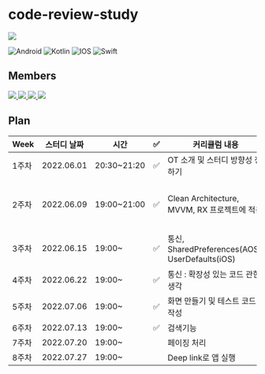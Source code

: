 # code-review-study
<a href="https://hits.seeyoufarm.com"><img src="https://hits.seeyoufarm.com/api/count/incr/badge.svg?url=https%3A%2F%2Fgithub.com%2Fejkim-dev%2Fcode-review-study&count_bg=%2379C83D&title_bg=%23555555&icon=&icon_color=%23E7E7E7&title=views&edge_flat=false"/></a>

![Android](https://img.shields.io/badge/Android-3DDC84?style=for-the-badge&logo=android&logoColor=white)
![Kotlin](https://img.shields.io/badge/kotlin-%230095D5.svg?style=for-the-badge&logo=kotlin&logoColor=white)
![IOS](https://img.shields.io/badge/iOS-000000?style=for-the-badge&logo=ios&logoColor=white)
![Swift](https://img.shields.io/badge/swift-F54A2A?style=for-the-badge&logo=swift&logoColor=white)

## Members
<a href="https://github.com/ejkim-dev/code-review-study/tree/ejkim">
  <img src="https://contrib.rocks/image?repo=ejkim-dev/ejkim-dev" />
</a>
<a href="https://github.com/HaejungAhn/HaejungAhn/graphs/contributors">
  <img src="https://contrib.rocks/image?repo=HaejungAhn/HaejungAhn" />
</a>
<a href="https://github.com/ejkim-dev/code-review-study/tree/android-hoony">
  <img src="https://contrib.rocks/image?repo=dev-hoony/devPortfolio" />
</a>
<a href="https://github.com/ejkim-dev/code-review-study/tree/Android-mjin">
  <img src="https://contrib.rocks/image?repo=mjini-dev/MiniProject" />
</a>


## Plan

|Week|스터디 날짜| 시간 | ✅ | 커리큘럼 내용 | 발표자 |
| ------ | -- | -- | -- | ----------- | ----- |
|1주차|2022.06.01| 20:30~21:20 | ✅ | OT 소개 및 스터디 방향성 정하기 | <a href="https://github.com/ejkim-dev/code-review-study/tree/ejkim"> <img src="https://contrib.rocks/image?repo=ejkim-dev/ejkim-dev"  width="20" /> </a> : 스터디의 방향성과 계획 |
|2주차|2022.06.09| 19:00~21:00 | ✅ | Clean Architecture, MVVM, RX 프로젝트에 적용 | <a href="https://github.com/HaejungAhn/HaejungAhn/graphs/contributors"> <img src="https://contrib.rocks/image?repo=HaejungAhn/HaejungAhn"  width="20" /> </a> : 클린아키텍처 개념과 아키텍처 패턴과의 차이 |
|3주차|2022.06.15| 19:00~ | ✅ | 통신, SharedPreferences(AOS), UserDefaults(iOS) | <a href="https://github.com/ejkim-dev/code-review-study/tree/Android-mjin"> <img src="https://contrib.rocks/image?repo=mjini-dev/MiniProject"  width="20" /> </a> : Clean Architecture와 MVVM |
|4주차|2022.06.22| 19:00~ | ✅ | 통신 : 확장성 있는 코드 관한 생각 | 토론 시간 |
|5주차|2022.07.06| 19:00~ | ✅ | 화면 만들기 및 테스트 코드 작성 | <a href="https://github.com/ejkim-dev/code-review-study/tree/Android-mjin"> <img src="https://contrib.rocks/image?repo=mjini-dev/MiniProject"  width="20" /> </a> : 코루틴, RX 개념
|6주차|2022.07.13| 19:00~ | ✅ | 검색기능 | 토론 시간 |
|7주차|2022.07.20| 19:00~ | | 페이징 처리 |
|8주차|2022.07.27| 19:00~ | | Deep link로 앱 실행 |
